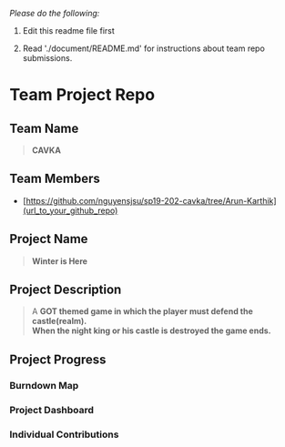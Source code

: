 
*Please do the following:*

1. Edit this readme file first

2. Read './document/README.md' for instructions about team repo submissions.


# Team Project Repo 

## Team Name
><b>CAVKA</b>
## Team Members

* [https://github.com/nguyensjsu/sp19-202-cavka/tree/Arun-Karthik](url_to_your_github_repo)

## Project Name
><b>Winter is Here</b>
## Project Description
>A <b>GOT<b> themed game in which the player must defend the castle(realm).<br>
>When the night king or his castle is destroyed the game ends.<br>
## Project Progress

### Burndown Map

### Project Dashboard

### Individual Contributions
